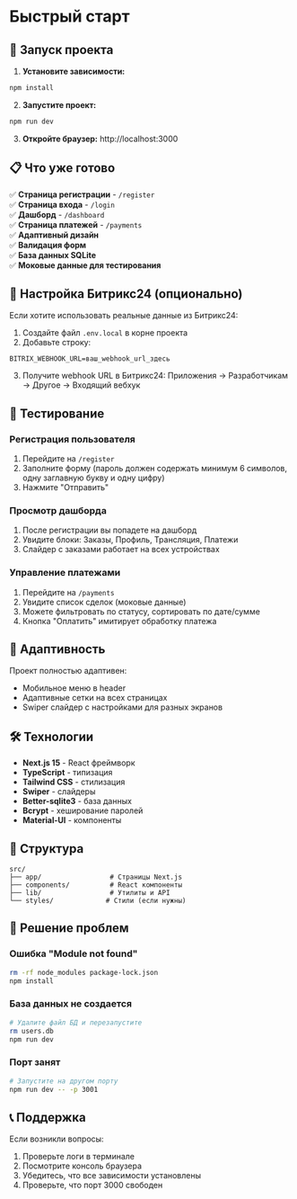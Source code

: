 # Быстрый старт

## 🚀 Запуск проекта

1. **Установите зависимости:**
```bash
npm install
```

2. **Запустите проект:**
```bash
npm run dev
```

3. **Откройте браузер:**
http://localhost:3000

## 📋 Что уже готово

✅ **Страница регистрации** - `/register`  
✅ **Страница входа** - `/login`  
✅ **Дашборд** - `/dashboard`  
✅ **Страница платежей** - `/payments`  
✅ **Адаптивный дизайн**  
✅ **Валидация форм**  
✅ **База данных SQLite**  
✅ **Моковые данные для тестирования**  

## 🔧 Настройка Битрикс24 (опционально)

Если хотите использовать реальные данные из Битрикс24:

1. Создайте файл `.env.local` в корне проекта
2. Добавьте строку:
```env
BITRIX_WEBHOOK_URL=ваш_webhook_url_здесь
```
3. Получите webhook URL в Битрикс24: Приложения → Разработчикам → Другое → Входящий вебхук

## 🧪 Тестирование

### Регистрация пользователя
1. Перейдите на `/register`
2. Заполните форму (пароль должен содержать минимум 6 символов, одну заглавную букву и одну цифру)
3. Нажмите "Отправить"

### Просмотр дашборда
1. После регистрации вы попадете на дашборд
2. Увидите блоки: Заказы, Профиль, Трансляция, Платежи
3. Слайдер с заказами работает на всех устройствах

### Управление платежами
1. Перейдите на `/payments`
2. Увидите список сделок (моковые данные)
3. Можете фильтровать по статусу, сортировать по дате/сумме
4. Кнопка "Оплатить" имитирует обработку платежа

## 📱 Адаптивность

Проект полностью адаптивен:
- Мобильное меню в header
- Адаптивные сетки на всех страницах
- Swiper слайдер с настройками для разных экранов

## 🛠 Технологии

- **Next.js 15** - React фреймворк
- **TypeScript** - типизация
- **Tailwind CSS** - стилизация
- **Swiper** - слайдеры
- **Better-sqlite3** - база данных
- **Bcrypt** - хеширование паролей
- **Material-UI** - компоненты

## 📁 Структура

```
src/
├── app/                 # Страницы Next.js
├── components/          # React компоненты
├── lib/                 # Утилиты и API
└── styles/             # Стили (если нужны)
```

## 🐛 Решение проблем

### Ошибка "Module not found"
```bash
rm -rf node_modules package-lock.json
npm install
```

### База данных не создается
```bash
# Удалите файл БД и перезапустите
rm users.db
npm run dev
```

### Порт занят
```bash
# Запустите на другом порту
npm run dev -- -p 3001
```

## 📞 Поддержка

Если возникли вопросы:
1. Проверьте логи в терминале
2. Посмотрите консоль браузера
3. Убедитесь, что все зависимости установлены
4. Проверьте, что порт 3000 свободен
